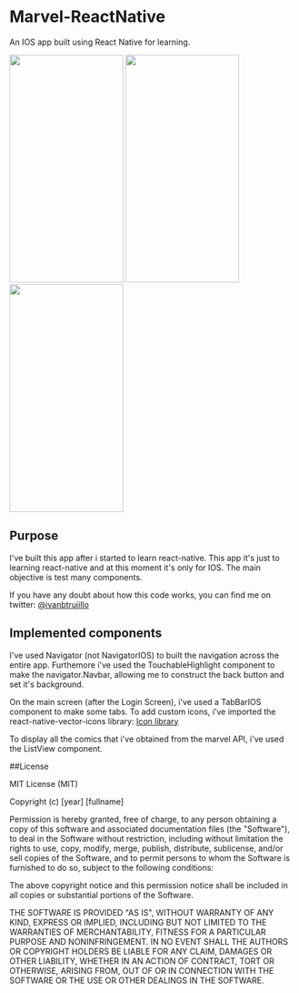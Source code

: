 # Marvel-ReactNative
An IOS app built using React Native for learning.

<img src="https://dl.dropboxusercontent.com/u/16022161/Captura%20de%20pantalla%202016-02-19%20a%20las%2014.11.00.png" width="200" height="400">
<img src="https://dl.dropboxusercontent.com/u/16022161/Captura%20de%20pantalla%202016-02-19%20a%20las%2014.11.08.png" width="200" height="400">
<img src="https://dl.dropboxusercontent.com/u/16022161/Captura%20de%20pantalla%202016-02-19%20a%20las%2014.11.22.png" width="200" height="400">

## Purpose
I've built this app after i started to learn react-native. This app it's just to learning react-native and at this moment it's only for IOS. The main objective is test many components.

If you have any doubt about how this code works, you can find me on twitter: [@ivanbtrujillo](https://twitter.com/ivanbtrujillo)

## Implemented components

I've used Navigator (not NavigatorIOS) to built the navigation across the entire app. 
Furthemore i've used the TouchableHighlight component to make the navigator.Navbar, allowing me to construct the back button and set it's background.

On the main screen (after the Login Screen), i've used a TabBarIOS component to make some tabs. To add custom icons, i've imported the react-native-vector-icons library: [Icon library](https://github.com/oblador/react-native-vector-icons)

To display all the comics that i've obtained from the marvel API, i've used the ListView component.

##License

MIT License (MIT)

Copyright (c) [year] [fullname]

Permission is hereby granted, free of charge, to any person obtaining a copy
of this software and associated documentation files (the "Software"), to deal
in the Software without restriction, including without limitation the rights
to use, copy, modify, merge, publish, distribute, sublicense, and/or sell
copies of the Software, and to permit persons to whom the Software is
furnished to do so, subject to the following conditions:

The above copyright notice and this permission notice shall be included in all
copies or substantial portions of the Software.

THE SOFTWARE IS PROVIDED "AS IS", WITHOUT WARRANTY OF ANY KIND, EXPRESS OR
IMPLIED, INCLUDING BUT NOT LIMITED TO THE WARRANTIES OF MERCHANTABILITY,
FITNESS FOR A PARTICULAR PURPOSE AND NONINFRINGEMENT. IN NO EVENT SHALL THE
AUTHORS OR COPYRIGHT HOLDERS BE LIABLE FOR ANY CLAIM, DAMAGES OR OTHER
LIABILITY, WHETHER IN AN ACTION OF CONTRACT, TORT OR OTHERWISE, ARISING FROM,
OUT OF OR IN CONNECTION WITH THE SOFTWARE OR THE USE OR OTHER DEALINGS IN THE
SOFTWARE.


